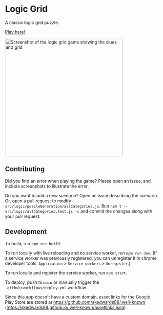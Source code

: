 # Logic Grid

A classic logic grid puzzle.

[Play here](https://skedwards88.github.io/logic-grid/)!

<img width="385" alt="Screenshot of the logic grid game showing the clues and grid" src="https://github.com/github/docs-content/assets/25328854/e5f7f022-beb9-4e0e-8356-42a4b15fcf08">

## Contributing

Did you find an error when playing the game? Please open an issue, and include screenshots to illustrate the error.

Do you want to add a new scenario? Open an issue describing the scenario. Or, open a pull request to modify `src/logic/puzzleGeneration/allCategories.js`. Run `npm t -- src/logic/allCategories.test.js -u` and commit the changes along with your pull request.

## Development

To build, run `npm run build`.

To run locally with live reloading and no service worker, run `npm run dev`. (If a service worker was previously registered, you can unregister it in chrome developer tools: `Application` > `Service workers` > `Unregister`.)

To run locally and register the service worker, run `npm start`.

To deploy, push to `main` or manually trigger the `.github/workflows/deploy.yml` workflow.

Since this app doesn't have a custom domain, asset links for the Google Play Store are stored at https://github.com/skedwards88/.well-known (https://skedwards88.github.io/.well-known/assetlinks.json).
